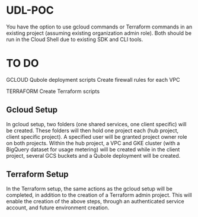 # UDL-POC
You have the option to use gcloud commands or Terraform commands in an existing project (assuming existing organization admin role). Both should be run in the Cloud Shell due to existing SDK and CLI tools.

# TO DO
GCLOUD
Qubole deployment scripts
Create firewall rules for each VPC 

TERRAFORM
Create Terraform scripts

## Gcloud Setup
In gcloud setup, two folders (one shared services, one client specific) will be created. These folders will then hold one project each (hub project, client specific project). A specified user will be granted project owner role on both projects. Within the hub project, a VPC and GKE cluster (with a BigQuery dataset for usage metering) will be created while in the client project, several GCS buckets and a Qubole deployment will be created.

## Terraform Setup 
In the Terraform setup, the same actions as the gcloud setup will be completed, in addition to the creation of a Terraform admin project. This will enable the creation of the above steps, through an authenticated service account, and future environment creation.